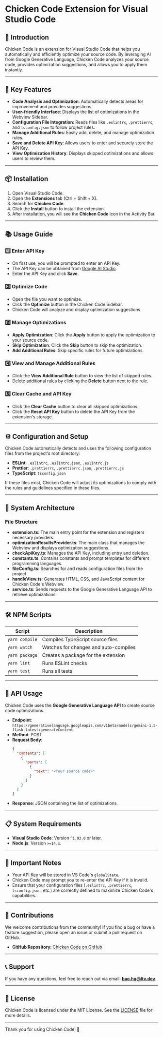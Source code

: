 # Chicken Code Extension for Visual Studio Code

## 🚀 **Introduction**
Chicken Code is an extension for Visual Studio Code that helps you automatically and efficiently optimize your source code. By leveraging AI from Google Generative Language, Chicken Code analyzes your source code, provides optimization suggestions, and allows you to apply them instantly.

---

## 🧩 **Key Features**

- **Code Analysis and Optimization**: Automatically detects areas for improvement and provides suggestions.
- **User-friendly Interface**: Displays the list of optimizations in the Webview Sidebar.
- **Configuration File Integration**: Reads files like `.eslintrc`, `.prettierrc`, and `tsconfig.json` to follow project rules.
- **Manage Additional Rules**: Easily add, delete, and manage optimization rules.
- **Save and Delete API Key**: Allows users to enter and securely store the API Key.
- **View Optimization History**: Displays skipped optimizations and allows users to review them.

---

## 📦 **Installation**

1. Open Visual Studio Code.
2. Open the **Extensions** tab (Ctrl + Shift + X).
3. Search for **Chicken Code**.
4. Click the **Install** button to install the extension.
5. After installation, you will see the **Chicken Code** icon in the Activity Bar.

---

## 📚 **Usage Guide**

### 1️⃣ **Enter API Key**
- On first use, you will be prompted to enter an API Key.
- The API Key can be obtained from [Google AI Studio](https://aistudio.google.com/apikey).
- Enter the API Key and click **Save**.

### 2️⃣ **Optimize Code**
- Open the file you want to optimize.
- Click the **Optimize** button in the Chicken Code Sidebar.
- Chicken Code will analyze and display optimization suggestions.

### 3️⃣ **Manage Optimizations**
- **Apply Optimization**: Click the **Apply** button to apply the optimization to your source code.
- **Skip Optimization**: Click the **Skip** button to skip the optimization.
- **Add Additional Rules**: Skip specific rules for future optimizations.

### 4️⃣ **View and Manage Additional Rules**
- Click the **View Additional Rule** button to view the list of skipped rules.
- Delete additional rules by clicking the **Delete** button next to the rule.

### 5️⃣ **Clear Cache and API Key**
- Click the **Clear Cache** button to clear all skipped optimizations.
- Click the **Reset API Key** button to delete the API Key from the extension's storage.

---

## ⚙️ **Configuration and Setup**

Chicken Code automatically detects and uses the following configuration files from the project's root directory:
- **ESLint**: `.eslintrc`, `.eslintrc.json`, `.eslintrc.js`
- **Prettier**: `.prettierrc`, `.prettierrc.json`, `.prettierrc.js`
- **TypeScript**: `tsconfig.json`

If these files exist, Chicken Code will adjust its optimizations to comply with the rules and guidelines specified in these files.

---

## 📖 **System Architecture**

### **File Structure**
- **extension.ts**: The main entry point for the extension and registers necessary providers.
- **optimizationResultsProvider.ts**: The main class that manages the Webview and displays optimization suggestions.
- **checkApiKey.ts**: Manages the API Key, including entry and deletion.
- **constants.ts**: Contains constants and prompt templates for different programming languages.
- **fileConfig.ts**: Searches for and reads configuration files from the project.
- **handleView.ts**: Generates HTML, CSS, and JavaScript content for Chicken Code's Webview.
- **service.ts**: Sends requests to the Google Generative Language API to retrieve optimizations.

---

## 🛠️ **NPM Scripts**

| Script         | Description                           |
|----------------|---------------------------------------|
| `yarn compile` | Compiles TypeScript source files      |
| `yarn watch`   | Watches for changes and auto-compiles |
| `yarn package` | Creates a package for the extension   |
| `yarn lint`    | Runs ESLint checks                    |
| `yarn test`    | Runs all tests                        |

---

## 📄 **API Usage**

Chicken Code uses the **Google Generative Language API** to create source code optimizations.

- **Endpoint**: `https://generativelanguage.googleapis.com/v1beta/models/gemini-1.5-flash-latest:generateContent`
- **Method**: POST
- **Request Body**:
  ```json
  {
    "contents": [
      {
        "parts": [
          {
            "text": "<Your source code>"
          }
        ]
      }
    ]
  }
  ```
- **Response**: JSON containing the list of optimizations.

---

## 📋 **System Requirements**

- **Visual Studio Code**: Version `^1.93.0` or later.
- **Node.js**: Version `>=14.x`.

---

## 🚨 **Important Notes**

- Your API Key will be stored in VS Code's `globalState`.
- Chicken Code may prompt you to re-enter the API Key if it is invalid.
- Ensure that your configuration files (`.eslintrc`, `.prettierrc`, `tsconfig.json`, etc.) are correctly defined to maximize Chicken Code's capabilities.

---

## 🤝 **Contributions**

We welcome contributions from the community! If you find a bug or have a feature suggestion, please open an issue or submit a pull request on GitHub.

- **GitHub Repository**: [Chicken Code on GitHub](https://github.com/huynhquocbaoltv/chicken-code)

---

## 📞 **Support**

If you have any questions, feel free to reach out via email: **bao.hq@ltv.dev**.

---

## 📜 **License**

Chicken Code is licensed under the MIT License. See the [LICENSE](./LICENSE) file for more details.

---

Thank you for using Chicken Code! 🐔